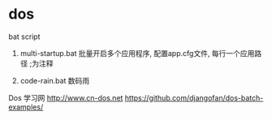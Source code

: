 # dos
bat script

1. multi-startup.bat
   批量开启多个应用程序, 配置app.cfg文件, 每行一个应用路径
   ;为注释

2. code-rain.bat
   数码雨





Dos 学习网
http://www.cn-dos.net
https://github.com/djangofan/dos-batch-examples/